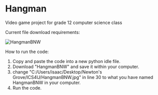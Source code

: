 # Hangman
Video game project for grade 12 computer science class

Current file download requirements:

![HangmanBNW](https://github.com/isaachsu1/Hangman/assets/114429838/1080d25a-1f66-4808-a94c-6b0351c86f1c)

How to run the code:
1. Copy and paste the code into a new python idle file.
2. Download "HangmanBNW" and save it within your computer.
3. change "C:/Users/isaac/Desktop/Newton's Grove/ICS4U/HangmanBNW.jpg" in line 30 to what you have named HangmanBNW in your computer.
4. Run the code.
